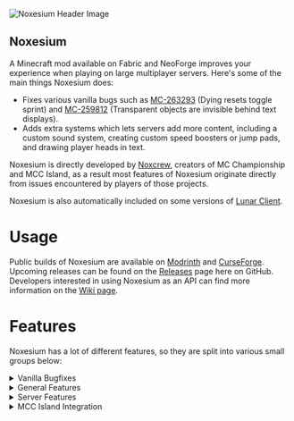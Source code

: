 ![Noxesium Header Image](https://cdn.modrinth.com/data/Kw7Sm3Xf/09bf3e8a2e3e671272e5e8b1e34ca47cf7598e84_96.webp)

Noxesium
---
A Minecraft mod available on Fabric and NeoForge improves your experience when playing on large multiplayer servers. Here's some of the main things Noxesium does:

- Fixes various vanilla bugs such as [MC-263293](https://bugs.mojang.com/browse/MC-263293) (Dying resets toggle sprint) and [MC-259812](https://bugs.mojang.com/browse/MC-259812) (Transparent objects are invisible behind text displays).
- Adds extra systems which lets servers add more content, including a custom sound system, creating custom speed boosters or jump pads, and drawing player heads in text.

Noxesium is directly developed by [Noxcrew](https://noxcrew.com/), creators of MC Championship and MCC Island, as a result most features of Noxesium originate directly from issues encountered by players of those projects.

Noxesium is also automatically included on some versions of [Lunar Client](https://www.lunarclient.com/).

# Usage
Public builds of Noxesium are available on [Modrinth](https://modrinth.com/mod/noxesium) and [CurseForge](https://www.curseforge.com/minecraft/mc-mods/noxesium). Upcoming releases can be found on the [Releases](https://github.com/Noxcrew/noxesium/releases) page here on GitHub.  Developers interested in using Noxesium as an API can find more information on the [Wiki page](https://github.com/Noxcrew/noxesium/wiki).

# Features

Noxesium has a lot of different features, so they are split into various small groups below:

<details>
<summary>Vanilla Bugfixes</summary>

- [MC-256850](https://bugs.mojang.com/browse/MC-256850): Moving piston walls don't flicker as much while moving
- [MC-259812](https://bugs.mojang.com/browse/MC-259812): Transparent entity models are now properly visible behind text displays
- [MC-263293](https://bugs.mojang.com/browse/MC-263293): Adds a new accessibility setting to disable toggle sprint resetting on death (enabled by default)
- Passenger entities being teleported no longer jitter
</details>

<details>
<summary>General Features</summary>

- A new accessibility setting that can be used to render maps held in the off-hand as a UI element instead. This makes it easier to read the map especially when using View Bobbing. Servers can also remotely enable this feature if they want to enforce it.
- Extra debug overlays which can be used to see your current fps or show extra information for server and shader developers.
</details>

<details>
<summary>Server Features</summary>

Noxesium adds a number of extra features only accessible for server developers. This lets them bypass some vanilla restrictions and make better content.

Here's a list of things Noxesium lets servers do:
- Create custom interactables on the client like speed boosters or jump pads
- Play custom sounds and control various properties, including a start offset, changing the volume over time, resuming playing the sound and starting anchored to a UNIX timestamp
- Draw player heads in text messages
- Tweak the behavior of riptide tridents to make them more usable in multiplayer games
- Prevent moving items in GUIs
- Locking camera movement
</details>

<details>
<summary>MCC Island Integration</summary>

Noxesium has extra features to integrate with MCC Island directly! MCC Island detects any user running Noxesium and sends the client extra information on your current location and game state. This allows other mods like [Island Utils](https://github.com/AsoDesu/IslandUtils) to use this information for its custom features.
</details>